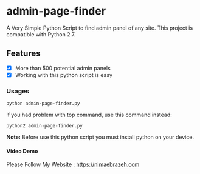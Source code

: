 # admin-page-finder
A Very Simple Python Script to find admin panel of any site. This project is compatible with Python 2.7.
## Features
- [x] More than 500 potential admin panels 
- [x] Working with this python script is easy
### Usages
```
python admin-page-finder.py
```
if you had problem with top command, use this command instead:
```
python2 admin-page-finder.py
```
<b>Note: </b> Before use this python script you must install python on your device.</b>
#### Video Demo
Please Follow My Website : https://nimaebrazeh.com
